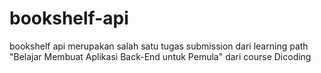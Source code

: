 # bookshelf-api
bookshelf api merupakan salah satu tugas submission dari learning path "Belajar Membuat Aplikasi Back-End untuk Pemula" dari course Dicoding 
